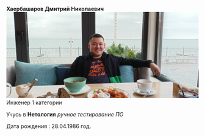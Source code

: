 **Хаербашаров Дмитрий Николаевич** 
![Logo](IMG20231114124807.jpg)
Инженер 1 категории 

Учусь в **Нетология** _ручное тестирование ПО_

Дата рождения : 28.04.1986 год.
